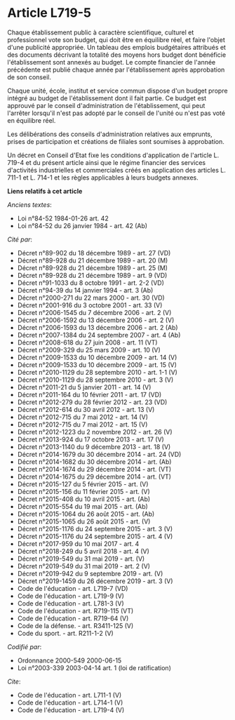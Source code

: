 # Article L719-5

Chaque établissement public à caractère scientifique, culturel et professionnel vote son budget, qui doit être en équilibre
réel, et faire l'objet d'une publicité appropriée. Un tableau des emplois budgétaires attribués et des documents décrivant la
totalité des moyens hors budget dont bénéficie l'établissement sont annexés au budget. Le compte financier de l'année
précédente est publié chaque année par l'établissement après approbation de son conseil. 

Chaque unité, école, institut et service commun dispose d'un budget propre intégré au budget de l'établissement dont il fait
partie. Ce budget est approuvé par le conseil d'administration de l'établissement, qui peut l'arrêter lorsqu'il n'est pas
adopté par le conseil de l'unité ou n'est pas voté en équilibre réel. 

Les délibérations des conseils d'administration relatives aux emprunts, prises de participation et créations de filiales sont
soumises à approbation. 

Un décret en Conseil d'Etat fixe les conditions d'application de l'article L. 719-4 et du présent article ainsi que le régime
financier des services d'activités industrielles et commerciales créés en application des articles L. 711-1 et L. 714-1 et
les règles applicables à leurs budgets annexes.

**Liens relatifs à cet article**

_Anciens textes_:

  - Loi n°84-52 1984-01-26 art. 42
  - Loi n°84-52 du 26 janvier 1984 - art. 42 (Ab)

_Cité par_:

  - Décret n°89-902 du 18 décembre 1989 - art. 27 (VD)
  - Décret n°89-928 du 21 décembre 1989 - art. 20 (M)
  - Décret n°89-928 du 21 décembre 1989 - art. 25 (M)
  - Décret n°89-928 du 21 décembre 1989 - art. 9 (VD)
  - Décret n°91-1033 du 8 octobre 1991 - art. 2-2 (VD)
  - Décret n°94-39 du 14 janvier 1994 - art. 3 (Ab)
  - Décret n°2000-271 du 22 mars 2000 - art. 30 (VD)
  - Décret n°2001-916 du 3 octobre 2001 - art. 33 (V)
  - Décret n°2006-1545 du 7 décembre 2006 - art. 2 (V)
  - Décret n°2006-1592 du 13 décembre 2006 - art. 2 (V)
  - Décret n°2006-1593 du 13 décembre 2006 - art. 2 (Ab)
  - Décret n°2007-1384 du 24 septembre 2007 - art. 4 (Ab)
  - Décret n°2008-618 du 27 juin 2008 - art. 11 (VT)
  - Décret n°2009-329 du 25 mars 2009 - art. 10 (V)
  - Décret n°2009-1533 du 10 décembre 2009 - art. 14 (V)
  - Décret n°2009-1533 du 10 décembre 2009 - art. 15 (V)
  - Décret n°2010-1129 du 28 septembre 2010 - art. 1-1 (V)
  - Décret n°2010-1129 du 28 septembre 2010 - art. 3 (V)
  - Décret n°2011-21 du 5 janvier 2011 - art. 14 (V)
  - Décret n°2011-164 du 10 février 2011 - art. 17 (VD)
  - Décret n°2012-279 du 28 février 2012 - art. 23 (VD)
  - Décret n°2012-614 du 30 avril 2012 - art. 13 (V)
  - Décret n°2012-715 du 7 mai 2012 - art. 14 (V)
  - Décret n°2012-715 du 7 mai 2012 - art. 15 (V)
  - Décret n°2012-1223 du 2 novembre 2012 - art. 26 (V)
  - Décret n°2013-924 du 17 octobre 2013 - art. 17 (V)
  - Décret n°2013-1140 du 9 décembre 2013 - art. 18 (V)
  - Décret n°2014-1679 du 30 décembre 2014 - art. 24 (VD)
  - Décret n°2014-1682 du 30 décembre 2014 - art. (Ab)
  - Décret n°2014-1674 du 29 décembre 2014 - art. (VT)
  - Décret n°2014-1675 du 29 décembre 2014 - art. (VT)
  - Décret n°2015-127 du 5 février 2015 - art. (V)
  - Décret n°2015-156 du 11 février 2015 - art. (V)
  - Décret n°2015-408 du 10 avril 2015 - art. (Ab)
  - Décret n°2015-554 du 19 mai 2015 - art. (Ab)
  - Décret n°2015-1064 du 26 août 2015 - art. (Ab)
  - Décret n°2015-1065 du 26 août 2015 - art. (V)
  - Décret n°2015-1176 du 24 septembre 2015 - art. 3 (V)
  - Décret n°2015-1176 du 24 septembre 2015 - art. 4 (V)
  - Décret n°2017-959 du 10 mai 2017 - art. 4
  - Décret n°2018-249 du 5 avril 2018 - art. 4 (V)
  - Décret n°2019-549 du 31 mai 2019 - art. (V)
  - Décret n°2019-549 du 31 mai 2019 - art. 2 (V)
  - Décret n°2019-942 du 9 septembre 2019 - art. (V)
  - Décret n°2019-1459 du 26 décembre 2019 - art. 3 (V)
  - Code de l'éducation - art. L719-7 (VD)
  - Code de l'éducation - art. L719-9 (V)
  - Code de l'éducation - art. L781-3 (V)
  - Code de l'éducation - art. R719-115 (VT)
  - Code de l'éducation - art. R719-64 (V)
  - Code de la défense. - art. R3411-125 (V)
  - Code du sport. - art. R211-1-2 (V)

_Codifié par_:

  - Ordonnance 2000-549 2000-06-15
  - Loi n°2003-339 2003-04-14 art. 1 (loi de ratification)

_Cite_:

  - Code de l'éducation - art. L711-1 (V)
  - Code de l'éducation - art. L714-1 (V)
  - Code de l'éducation - art. L719-4 (V)
